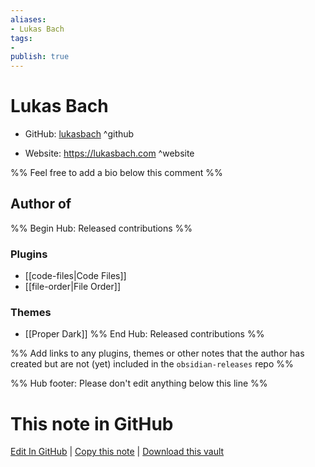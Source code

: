 ```yaml
---
aliases:
- Lukas Bach
tags:
- 
publish: true
---
```


# Lukas Bach

- GitHub: [lukasbach](https://github.com/lukasbach/) ^github
<!-- - Discord: `@` ^discord-->
- Website: <https://lukasbach.com> ^website
<!-- - [[Publish sites|Publish site]]: <https://> ^publish-->

%% Feel free to add a bio below this comment %%


## Author of

%% Begin Hub: Released contributions %%
### Plugins
- [[code-files|Code Files]]
- [[file-order|File Order]]

### Themes
- [[Proper Dark]]
%% End Hub: Released contributions %%

%% Add links to any plugins, themes or other notes that the author has created but are not (yet) included in the `obsidian-releases` repo %%

<!--
### Unlisted plugins
-->

<!--
### Others
-->

<!--
## Sponsor this author
-->

<!-- - [[GitHub sponsors]]: [Sponsor @lukasbach on GitHub Sponsors](https://github.com/sponsors/lukasbach) ^github-sponsor-->
<!-- - [[Buy me a coffee]]: <https://> ^buy-me-a-coffee-->
<!-- - [[PayPal]]: <https://> ^paypal-->
<!-- - [[Patreon]]: <https://> ^patreon-->

<!--
## Follow this author
-->

<!-- - [[YouTube Channels|On YouTube]]: <https://> ^youtube-->
<!-- - Twitter: <https://> ^twitter-->
<!-- - ... -->

%% Hub footer: Please don't edit anything below this line %%

# This note in GitHub

<span class="git-footer">[Edit In GitHub](https://github.dev/obsidian-community/obsidian-hub/blob/main/01%20-%20Community/People/lukasbach.md "git-hub-edit-note") | [Copy this note](https://raw.githubusercontent.com/obsidian-community/obsidian-hub/main/01%20-%20Community/People/lukasbach.md "git-hub-copy-note") | [Download this vault](https://github.com/obsidian-community/obsidian-hub/archive/refs/heads/main.zip "git-hub-download-vault") </span>
